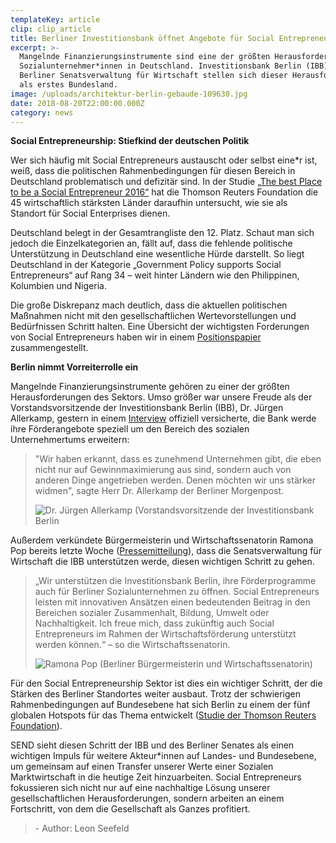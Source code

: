 ```yaml
---
templateKey: article
clip: clip_article
title: Berliner Investitionsbank öffnet Angebote für Social Entrepreneurs
excerpt: >-
  Mangelnde Finanzierungsinstrumente sind eine der größten Herausforderungen der
  Sozialunternehmer*innen in Deutschland. Investitionsbank Berlin (IBB) und
  Berliner Senatsverwaltung für Wirtschaft stellen sich dieser Herausforderung
  als erstes Bundesland.
image: /uploads/architektur-berlin-gebaude-109630.jpg
date: 2018-08-20T22:00:00.000Z
category: news
---
```

**Social Entrepreneurship: Stiefkind der deutschen Politik**

Wer sich häufig mit Social Entrepreneurs austauscht oder selbst eine*r ist, weiß, dass die politischen Rahmenbedingungen für diesen Bereich in Deutschland problematisch und defizitär sind. In der Studie [„The best Place to be a Social Entrepreneur 2016“](http://poll2016.trust.org/methodology/) hat die Thomson Reuters Foundation die 45 wirtschaftlich stärksten Länder daraufhin untersucht, wie sie als Standort für Social Enterprises dienen.

Deutschland belegt in der Gesamtrangliste den 12. Platz. Schaut man sich jedoch die Einzelkategorien an, fällt auf, dass die fehlende politische Unterstützung in Deutschland eine wesentliche Hürde darstellt. So liegt Deutschland in der Kategorie „Government Policy supports Social Entrepreneurs“ auf Rang 34 – weit hinter Ländern wie den Philippinen, Kolumbien und Nigeria.

Die große Diskrepanz mach deutlich, dass die aktuellen politischen Maßnahmen nicht mit den gesellschaftlichen Wertevorstellungen und Bedürfnissen Schritt halten. Eine Übersicht der wichtigsten Forderungen von Social Entrepreneurs haben wir in einem [Positionspapier](https://www.send-ev.de/positionen/) zusammengestellt.

**Berlin nimmt Vorreiterrolle ein**

Mangelnde Finanzierungsinstrumente gehören zu einer der größten Herausforderungen des Sektors. Umso größer war unsere Freude als der Vorstandsvorsitzende der Investitionsbank Berlin (IBB), Dr. Jürgen Allerkamp, gestern in einem [Interview](https://www.morgenpost.de/berlin/article214667673/Bei-Mieten-ist-in-Berlin-eine-Obergrenze-erreicht.html) offiziell versicherte, die Bank werde ihre Förderangebote speziell um den Bereich des sozialen Unternehmertums erweitern:

<blockquote class="flex">
<p>"Wir haben erkannt, dass es zunehmend Unternehmen gibt, die eben nicht nur auf Gewinnmaximierung aus sind, sondern auch von anderen Dinge angetrieben werden. Denen möchten wir uns stärker widmen", sagte Herr Dr. Allerkamp der Berliner Morgenpost.
</p>
<img alt="Dr. Jürgen Allerkamp (Vorstandsvorsitzende der Investitionsbank Berlin" src="/uploads/dr.-juergen-allerkamp.png"/>
</blockquote>

Außerdem verkündete Bürgermeisterin und Wirtschaftssenatorin Ramona Pop bereits letzte Woche ([Pressemitteilung](http://www.berlin.de/sen/web/presse/pressemitteilungen/2018/pressemitteilung.712870.php)), dass die Senatsverwaltung für Wirtschaft die IBB unterstützen werde, diesen wichtigen Schritt zu gehen.

<blockquote class="flex">
<p> „Wir unterstützen die Investitionsbank Berlin, ihre Förderprogramme auch für Berliner Sozialunternehmen zu öffnen. Social Entrepreneurs leisten mit innovativen Ansätzen einen bedeutenden Beitrag in den Bereichen sozialer Zusammenhalt, Bildung, Umwelt oder Nachhaltigkeit. Ich freue mich, dass zukünftig auch Social Entrepreneurs im Rahmen der Wirtschaftsförderung unterstützt werden können.“ – so die Wirtschaftssenatorin.
</p>
<img alt="Ramona Pop (Berliner Bürgermeisterin und Wirtschaftssenatorin)" src="/uploads/ramona-pop.png"/>
</blockquote>

Für den Social Entrepreneurship Sektor ist dies ein wichtiger Schritt, der die Stärken des Berliner Standortes weiter ausbaut. Trotz der schwierigen Rahmenbedingungen auf Bundesebene hat sich Berlin zu einem der fünf globalen Hotspots für das Thema entwickelt ([Studie der Thomson Reuters Foundation](http://poll2016.trust.org/i/?id=3756424f-20e1-4c3b-b70a-10fcb2fba73c)).

SEND sieht diesen Schritt der IBB und des Berliner Senates als einen wichtigen Impuls für weitere Akteur*innen auf Landes- und Bundesebene, um gemeinsam auf einen Transfer unserer Werte einer Sozialen Marktwirtschaft in die heutige Zeit hinzuarbeiten. Social Entrepreneurs fokussieren sich nicht nur auf eine nachhaltige Lösung unserer gesellschaftlichen Herausforderungen, sondern arbeiten an einem Fortschritt, von dem die Gesellschaft als Ganzes profitiert.

> \- Author: Leon Seefeld
